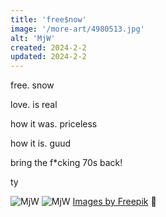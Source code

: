 ```yaml
---
title: 'free$now'
image: '/more-art/4980513.jpg'
alt: 'MjW'
created: 2024-2-2
updated: 2024-2-2
---
```


free. snow

love. is real

how it was. priceless

how it is. guud

bring the f*cking 70s back!

ty

<img src="/more-art/4943252.jpg" alt="MjW" title="PeaceLoveHarmony" />
<img src="/more-art/9034546.jpg" alt="MjW" title="PeaceLoveHarmony" />
<a href="http://www.freepik.com">Images by Freepik</a> 🐷
